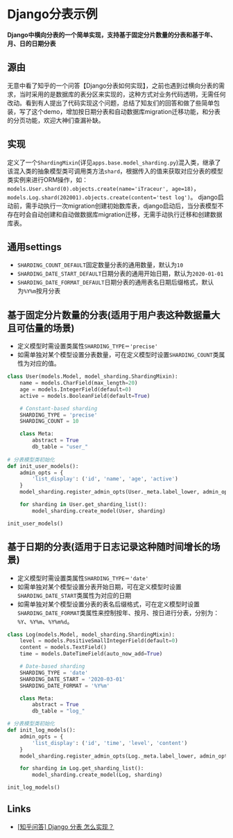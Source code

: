 Django分表示例
=======================

**Django中横向分表的一个简单实现，支持基于固定分片数量的分表和基于年、月、日的日期分表**

源由
-----
无意中看了知乎的一个问答【Django分表如何实现】，之前也遇到过横向分表的需求，当时采用的是数据库的表分区来实现的，这种方式对业务代码透明，无需任何改动。看到有人提出了代码实现这个问题，总结了知友们的回答和做了些简单包装，写了这个demo，增加按日期分表和自动数据库migration迁移功能，和分表的分页功能，欢迎大神们查漏补缺。

实现
-----
定义了一个`ShardingMixin`(详见`apps.base.model_sharding.py`)混入类，继承了该混入类的抽象模型类可调用类方法`shard`，根据传入的值来获取对应分表的模型类实例来进行ORM操作，如：`models.User.shard(0).objects.create(name='iTraceur', age=18)`，`models.Log.shard(202001).objects.create(content='test log')`。
django启动前，需手动执行一次migration创建初始数库表，django启动后，当分表模型不存在时会自动创建和自动做数据库migration迁移，无需手动执行迁移和创建数据库表。

通用settings
-----
* `SHARDING_COUNT_DEFAULT`固定数量分表的通用数量，默认为`10`
* `SHARDING_DATE_START_DEFAULT`日期分表的通用开始日期，默认为`2020-01-01`
* `SHARDING_DATE_FORMAT_DEFAULT`日期分表的通用表名日期后缀格式，默认为`%Y%m`按月分表

基于固定分片数量的分表(适用于用户表这种数据量大且可估量的场景)
-----
* 定义模型时需设置类属性`SHARDING_TYPE＝'precise'`
* 如需单独对某个模型设置分表数量，可在定义模型时设置`SHARDING_COUNT`类属性为对应的值。


```python
class User(models.Model, model_sharding.ShardingMixin):
    name = models.CharField(max_length=20)
    age = models.IntegerField(default=0)
    active = models.BooleanField(default=True)

    # Constant-based sharding
    SHARDING_TYPE = 'precise'
    SHARDING_COUNT = 10

    class Meta:
        abstract = True
        db_table = "user_"
        
# 分表模型类初始化
def init_user_models():
    admin_opts = {
        'list_display': ('id', 'name', 'age', 'active')
    }
    model_sharding.register_admin_opts(User._meta.label_lower, admin_opts)

    for sharding in User.get_sharding_list():
        model_sharding.create_model(User, sharding)

init_user_models()
```


基于日期的分表(适用于日志记录这种随时间增长的场景)
-----
* 定义模型时需设置类属性`SHARDING_TYPE＝'date'`
* 如需单独对某个模型设置分表开始日期，可在定义模型时设置`SHARDING_DATE_START`类属性为对应的日期
* 如需单独对某个模型设置分表的表名后缀格式，可在定义模型时设置`SHARDING_DATE_FORMAT`类属性来控制按年、按月、按日进行分表，分别为：`%Y`、`%Y%m`、`%Y%m%d`。


```python
class Log(models.Model, model_sharding.ShardingMixin):
    level = models.PositiveSmallIntegerField(default=0)
    content = models.TextField()
    time = models.DateTimeField(auto_now_add=True)

    # Date-based sharding
    SHARDING_TYPE = 'date'
    SHARDING_DATE_START = '2020-03-01'
    SHARDING_DATE_FORMAT = '%Y%m'

    class Meta:
        abstract = True
        db_table = "log_"

# 分表模型类初始化
def init_log_models():
    admin_opts = {
        'list_display': ('id', 'time', 'level', 'content')
    }
    model_sharding.register_admin_opts(Log._meta.label_lower, admin_opts)

    for sharding in Log.get_sharding_list():
        model_sharding.create_model(Log, sharding)

init_log_models()
```

Links
-----
* [[知乎问答] Django 分表 怎么实现？](https://www.zhihu.com/question/43310457)
